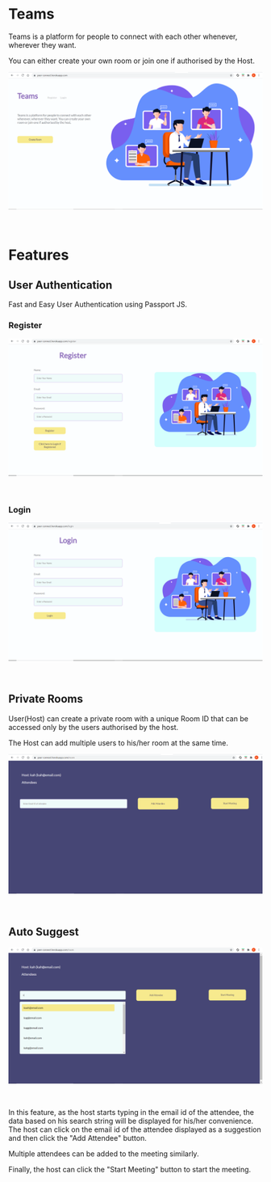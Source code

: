 <!-- # Teams-Clone
<h2>Teams</h2>
<p>Teams is a platform where people can connect from their comfort zones. You can create your own rooms or join one if authorised by the host.</P> -->

<h1>Teams</h2>

Teams is a platform for people to connect with each other whenever, wherever they want.

You can either create your own room or join one if authorised by the Host.

<p align="center">
    <img src="./public/assets/home.png">
</p>
<br>


# Features

## User Authentication

Fast and Easy User Authentication using Passport JS.

### Register

<p align="center">
    <img src="./public/assets/register.png">
</p>
<br>

### Login

<p align="center">
    <img src="./public/assets/login.png">
</p>
<br>

## Private Rooms

User(Host) can create a private room with a unique Room ID that can be accessed only by the users authorised by the host.

The Host can add multiple users to his/her room at the same time.

<p align="center">
    <img src="./public/assets/create_room.png">
</p>
<br>

## Auto Suggest

<p align="center">
    <img src="./public/assets/room_2.png">
</p>
<br>

In this feature, as the host starts typing in the email id of the attendee, the data based on his search string will be displayed for his/her convenience. The host can click on the email id of the attendee displayed as a suggestion and then click the "Add Attendee" button.

Multiple attendees can be added to the meeting similarly.

Finally, the host can click the "Start Meeting" button to start the meeting. 


